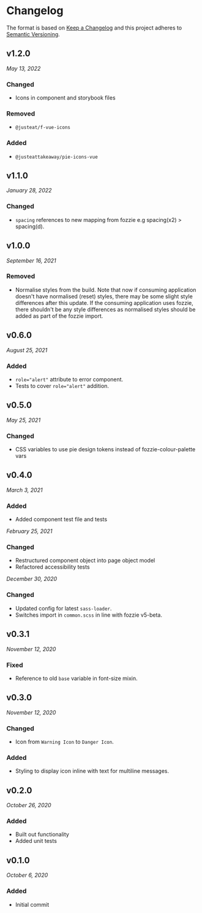 # Changelog

The format is based on [Keep a Changelog](http://keepachangelog.com/en/1.0.0/)
and this project adheres to [Semantic Versioning](http://semver.org/spec/v2.0.0.html).

v1.2.0
------------------------------
*May 13, 2022*

### Changed
- Icons in component and storybook files

### Removed
- `@justeat/f-vue-icons`

### Added
- `@justeattakeaway/pie-icons-vue`


v1.1.0
------------------------------
*January 28, 2022*

### Changed
- `spacing` references to new mapping from fozzie e.g spacing(x2) > spacing(d).


v1.0.0
------------------------------
*September 16, 2021*

### Removed
- Normalise styles from the build. Note that now if consuming application doesn't have normalised (reset) styles, there may be some slight style differences after this update. If the consuming application uses fozzie, there shouldn't be any style differences as normalised styles should be added as part of the fozzie import.


v0.6.0
------------------------------
*August 25, 2021*

### Added
- `role="alert"` attribute to error component.
- Tests to cover `role="alert"` addition.


v0.5.0
------------------------------
*May 25, 2021*

### Changed
- CSS variables to use pie design tokens instead of fozzie-colour-palette vars


v0.4.0
------------------------------
*March 3, 2021*

### Added
- Added component test file and tests

*February 25, 2021*

### Changed
- Restructured component object into page object model
- Refactored accessibility tests

*December 30, 2020*

### Changed
- Updated config for latest `sass-loader`.
- Switches import in `common.scss` in line with fozzie v5-beta.


v0.3.1
------------------------------
*November 12, 2020*

### Fixed
- Reference to old `base` variable in font-size mixin.


v0.3.0
------------------------------
*November 12, 2020*

### Changed
- Icon from `Warning Icon` to `Danger Icon`.

### Added
- Styling to display icon inline with text for multiline messages.


v0.2.0
------------------------------
*October 26, 2020*

### Added
- Built out functionality
- Added unit tests


v0.1.0
------------------------------
*October 6, 2020*

### Added
- Initial commit
